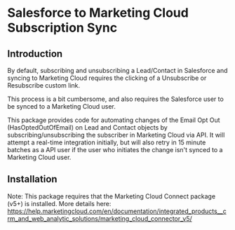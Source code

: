 # Salesforce to Marketing Cloud Subscription Sync
## Introduction
By default, subscribing and unsubscribing a Lead/Contact in Salesforce and syncing to Marketing Cloud requires the clicking of a Unsubscribe or Resubscribe custom link.

This process is a bit cumbersome, and also requires the Salesforce user to be synced to a Marketing Cloud user.

This package provides code for automating changes of the Email Opt Out (HasOptedOutOfEmail) on Lead and Contact objects by subscribing/unsubscribing the subscriber in Marketing Cloud via API. It will attempt a real-time integration initially, but will also retry in 15 minute batches as a API user if the user who initiates the change isn't synced to a Marketing Cloud user.

## Installation
Note: This package requires that the Marketing Cloud Connect package (v5+) is installed. More details here: 
https://help.marketingcloud.com/en/documentation/integrated_products__crm_and_web_analytic_solutions/marketing_cloud_connector_v5/


